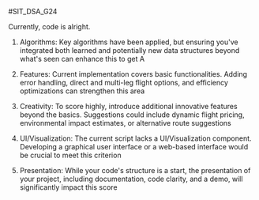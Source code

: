 #SIT_DSA_G24

Currently, code is alright.

1. Algorithms:
   Key algorithms have been applied, but ensuring you've integrated both learned and potentially new data structures beyond what's seen can enhance this to get A

2. Features:
   Current implementation covers basic functionalities. Adding error handling, direct and multi-leg flight options, and efficiency optimizations can strengthen this area

3. Creativity:
   To score highly, introduce additional innovative features beyond the basics. Suggestions could include dynamic flight pricing, environmental impact estimates, or alternative route suggestions

4. UI/Visualization:
   The current script lacks a UI/Visualization component. Developing a graphical user interface or a web-based interface would be crucial to meet this criterion

5. Presentation:
   While your code's structure is a start, the presentation of your project, including documentation, code clarity, and a demo, will significantly impact this score
